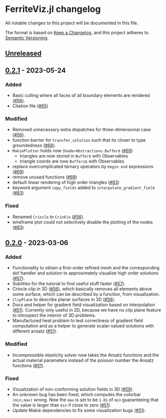 # FerriteViz.jl changelog

All notable changes to this project will be documented in this file.

The format is based on [Keep a Changelog](https://keepachangelog.com/en/1.0.0/),
and this project adheres to [Semantic Versioning](https://semver.org/spec/v2.0.0.html).

## [Unreleased]

## [0.2.1] - 2023-05-24
### Added
 - Basic culling where all faces of all boundary elements are rendered ([#56][github-56]).
 - Citation file ([#65](github-65))
### Modified
 - Removed unnecessary extra dispatches for three-dimensional case ([#56][github-56]).
 - function barrier for `transfer_solution` such that its closer to type groundedness ([#68][github-68]).
 - `MakiePlotter` holds now `ShaderAbstractions.Buffer`s ([#69][github-69])
    - triangles are now stored in `Buffer`s with Observables
    - triangle coords are now `Buffers`s with Observables
- replace overcomplicated ternary operators by `begin end` expressions ([#69][github-69])
- remove unused functions ([#69][github-69])
- default linear rendering of high order triangles ([#83][github-83])
- keyword argument `copy_fields` added to `interpolate_gradient_field` ([#83][github-83])
### Fixed
 - Renamed `Crincle` to `Crinkle` ([#56][github-56]).
 - wireframe plot could not selectively disable the plotting of the nodes ([#83][github-83])

## [0.2.0] - 2023-03-06
### Added
 - Functionality to obtain a first-order refined mesh and the corresponding
   dof handler and solution to approximately visualize high order solutions ([#57][github-57]).
 - Subtitles for the tutorial to find useful stuff faster ([#57][github-57]).
 - Crincle clip in 3D ([#56][github-56]), which basically removes all elements above some surface,
   which can be described by a function, from visualization.
 - `ClipPlane` to describe planar surfaces in 3D ([#56][github-56]).
 - Docs and helper for gradient field visualization based on interpolation ([#51][github-51]).
   Currently only useful in 2D, because we have no clip plane feature to introspect the interior
   of 3D problems.
 - Manufactured heat problem to test correctness of gradient field computation and as a
   helper to generate scalar-valued solutions with different ansatz ([#51][github-51]).

### Modified
 - Incompressible elasticity solver now takes the Ansatz functions and the actual material
   parameters instead of the poisson number the Ansatz functions ([#51][github-51]).

### Fixed
 - Visualization of non-conforming solution fields in 3D ([#59][github-59]).
 - An unknown bug has been fixed, which computes the colorbar `(min,max)` wrong. Now the `max` is
   set to be `1.01` of `min` guaranteeing that the value is larger than `min` if close to zero ([#51][github-51]).
 - Update Makie dependencies to fix some visualization bugs ([#51][github-51]).

[github-51]: https://github.com/Ferrite-FEM/FerriteViz.jl/pull/51
[github-56]: https://github.com/Ferrite-FEM/FerriteViz.jl/pull/56
[github-57]: https://github.com/Ferrite-FEM/FerriteViz.jl/pull/57
[github-59]: https://github.com/Ferrite-FEM/FerriteViz.jl/pull/59
[github-65]: https://github.com/Ferrite-FEM/FerriteViz.jl/pull/65
[github-63]: https://github.com/Ferrite-FEM/FerriteViz.jl/pull/63
[github-68]: https://github.com/Ferrite-FEM/FerriteViz.jl/pull/68
[github-69]: https://github.com/Ferrite-FEM/FerriteViz.jl/pull/69
[github-83]: https://github.com/Ferrite-FEM/FerriteViz.jl/pull/83

[Unreleased]: https://github.com/Ferrite-FEM/FerriteViz.jl/compare/v0.2.1...HEAD
[0.2.1]: https://github.com/Ferrite-FEM/FerriteViz.jl/compare/v0.2.1...v0.2.0
[0.2.0]: https://github.com/Ferrite-FEM/FerriteViz.jl/compare/v0.2.0...v0.1.4
